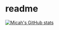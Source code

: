 # readme
[![Micah's GitHub stats](https://github-readme-stats.vercel.app/api?username=MFukazawa)](https://github.com/anuraghazra/github-readme-stats)

